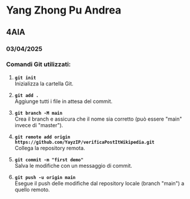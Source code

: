 # Yang Zhong Pu Andrea
## 4AIA
### 03/04/2025

### Comandi Git utilizzati:

1. **`git init`**  
   Inizializza la cartella Git.

2. **`git add .`**  
   Aggiunge tutti i file in attesa del commit.

3. **`git branch -M main`**  
   Crea il branch e assicura che il nome sia corretto (può essere "main" invece di "master").

4. **`git remote add origin https://github.com/YayzIP/verificaPostItWikipedia.git`**  
   Collega la repository remota.

5. **`git commit -m "first demo"`**  
   Salva le modifiche con un messaggio di commit.

6. **`git push -u origin main`**  
   Esegue il push delle modifiche dal repository locale (branch "main") a quello remoto.
